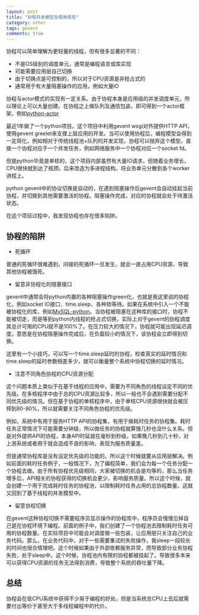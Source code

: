 ```yaml
---
layout: post
title: "协程并发模型及使用感受"
category: other
tags: gevent
comments: true
---
```


协程可以简单理解为更轻量的线程，但有很多显著的不同：

* 不是OS级别的调度单元，通常是编程语言或库实现
* 可能需要应用层自己切换
* 由于切换点是可控制的，所以对于CPU资源是非抢占式的
* 通常用于有大量阻塞操作的应用，例如大量IO

协程与actor模式的实现有一定关系。由于协程本身是应用级的并发调度单元，所以理论上可以大量创建。在协程之上做队列及通信包装，即可得到一个actor框架，例如[python-actor](https://github.com/jrydberg/python-actors)

最近1年做了一个python项目。这个项目中利用gevent wsgi对外提供HTTP API，使用gevent greelet来支撑上层应用的开发。当可以使用协程后，编程模型会得到一定简化，例如相对于传统线程池+队列的并发实现，协程可以抛弃这个模型，直接一个协程对应于一个并发任务，例如网络服务中一个协程对应一个socket fd。

但是python毕竟是单核的，这个项目内部虽然有大量IO请求，但随着业务增长，CPU很快就到达了瓶颈。后来改造为多进程结构，将业务单元分散到各个worker进程上。

python gevent中的协议切换是自动的，在遇到阻塞操作后gevent会自动挂起当前协程，并切换到其他需要激活的协程。阻塞操作完成，对应的协程就会处于待激活状态。

在这个项目过程中，我发现协程也存在很多陷阱。
<!-- more -->
## 协程的陷阱

* 死循环

普通的死循环很难遇到，间接的死循环一旦发生，就会一直占用CPU资源，导致其他协程被饿死。

* 留意非协程化的阻塞接口

gevent中通常会将python内置的各种阻塞操作green化，也就是我这里说的协程化，例如socket IO接口、time.sleep、各种锁等待。如果在系统中引入一个不能被协程化的库，例如[MySQL-python](https://github.com/farcepest/MySQLdb1)。当协程被阻塞在这种库的接口时，协程不能被切走，而是等到python内线程的抢占式切换，实际上对于gevent的协程调度其总计可用的CPU就不是100%了。在压力较大的情况下，协程就可能出现延迟调度。意思是在协程阻塞操作完成后，在负载较小的情况下，该协程会立即得到切换。

这里有一个小技巧，可以写一个time.sleep延时的协程，检查真实的延时情况和time.sleep的延时参数相差多少，就可以衡量整个系统中协程切换的延时情况。

* 注意不同角色协程的CPU资源分配

这个问题本质上类似于在基于线程的应用中，需要为不同角色的线程设定不同的优先级。在多核程序中由于总的CPU资源比较多，所以一般也不会遇到需要分配不同优先级的情况。但在基于协程的单核程序中，由于单核CPU资源很快就会被压榨到80-90%，所以就需要关注不同角色协程的优先级。

例如，系统中有用于服务HTTP API的协程集，有用于做耗时任务的协程集。耗时任务正常情况下可能需要分钟级，所以做任务的协程就算慢几秒也没什么关系。但是对外提供API的协程，本身API时延就在毫秒到秒级，如果晚几秒到几十秒，对上游系统或者用于就会造成不良的影响，表现为服务质量差。

但是通常协程库是没有设定优先级的功能的。所以这个时候就要从应用层解决。例如前面的耗时任务例子，一般情况下，为了编程简单，我们会为每一个任务分配一个协程去做。由于所有协程优先级相同，大家被切换的机会是均等的，那么当任务增多后，API相关的协程获得的切换机会更少，影响服务质量。所以这个时候，就会创建一个用于完成耗时任务的协程池，以限制耗时任务占用的总协程数量。这就又回到了基于线程的并发模型中。

* 留意协程切换

在gevent这种协程切换不需要程序员显示操作的协程库中，程序员会慢慢忘掉自己是在协程环境下编程。前面的例子中，我们创建了一个协程池去限制耗时任务可用的协程数量。在实际项目中可能会对调度做一些包装，让应用层只关注自己的业务代码。那么，在业务代码中，对于一些需要重试的失败操作，我sleep一段较长的时间也很合情理吧。这个时候如果由于外部依赖服务异常，而导致部分业务协程失败，处于sleep中。这个时候，协程池内有限的协程都被挂起了。导致很多本来可以获得CPU资源的任务无法得到消费，导致整个系统的吞吐量下降。

## 总结

协程会在低CPU系统中获得不少易于编程的好处，但是当系统总CPU上去后就需要付出等价于甚至大于多线程编程中的代价。

